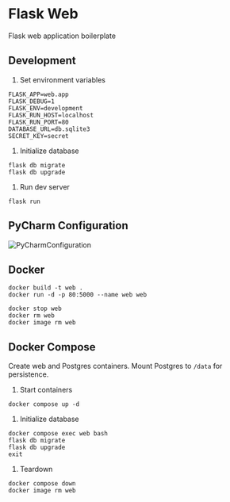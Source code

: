 # Flask Web

Flask web application boilerplate

## Development

1. Set environment variables

```
FLASK_APP=web.app
FLASK_DEBUG=1
FLASK_ENV=development
FLASK_RUN_HOST=localhost
FLASK_RUN_PORT=80
DATABASE_URL=db.sqlite3
SECRET_KEY=secret
```

1. Initialize database

```
flask db migrate
flask db upgrade
```

1. Run dev server

```
flask run
```

## PyCharm Configuration

![PyCharmConfiguration](https://i.imgur.com/A7d18Is.png)

## Docker
```
docker build -t web .
docker run -d -p 80:5000 --name web web

docker stop web
docker rm web
docker image rm web
```

## Docker Compose

Create web and Postgres containers. Mount Postgres to `/data` for persistence.

1. Start containers

```
docker compose up -d
```

1. Initialize database

```
docker compose exec web bash
flask db migrate
flask db upgrade
exit
```
1. Teardown
```
docker compose down
docker image rm web
```

